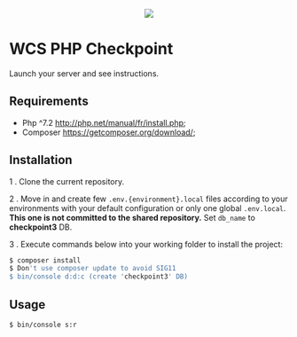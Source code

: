 <p align="center"><a href="https://symfony.com" target="_blank">
    <img src="https://static.tvtropes.org/pmwiki/pub/images/potc_monocle2.jpg">
</a></p>

WCS PHP Checkpoint
=====================

Launch your server and see instructions.

Requirements
------------

  * Php ^7.2    http://php.net/manual/fr/install.php;
  * Composer    https://getcomposer.org/download/;

Installation
------------

1 . Clone the current repository.

2 . Move in and create few `.env.{environment}.local` files according to your environments with your default configuration
or only one global `.env.local`. **This one is not committed to the shared repository.**
Set `db_name` to **checkpoint3** DB.
 
3 . Execute commands below into your working folder to install the project:

```bash
$ composer install
$ Don't use composer update to avoid SIG11
$ bin/console d:d:c (create 'checkpoint3' DB)
```

Usage
-----

```bash
$ bin/console s:r
```
